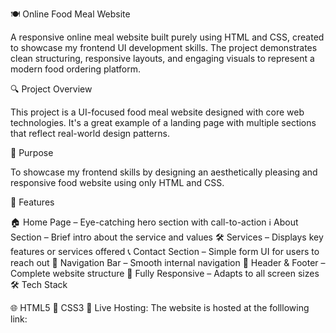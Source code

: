 🍽️ Online Food Meal Website

A responsive online meal website built purely using HTML and CSS, created to showcase my frontend UI development skills. The project demonstrates clean structuring, responsive layouts, and engaging visuals to represent a modern food ordering platform.

🔍 Project Overview

This project is a UI-focused food meal website designed with core web technologies. It's a great example of a landing page with multiple sections that reflect real-world design patterns.

🎯 Purpose

To showcase my frontend skills by designing an aesthetically pleasing and responsive food website using only HTML and CSS.

🧩 Features

🏠 Home Page – Eye-catching hero section with call-to-action
ℹ️ About Section – Brief intro about the service and values
🛠️ Services – Displays key features or services offered
📞 Contact Section – Simple form UI for users to reach out
🔗 Navigation Bar – Smooth internal navigation
📄 Header & Footer – Complete website structure
📱 Fully Responsive – Adapts to all screen sizes
🛠️ Tech Stack

🌐 HTML5
🎨 CSS3
📸 Live Hosting: The website is hosted at the folllowing link:
